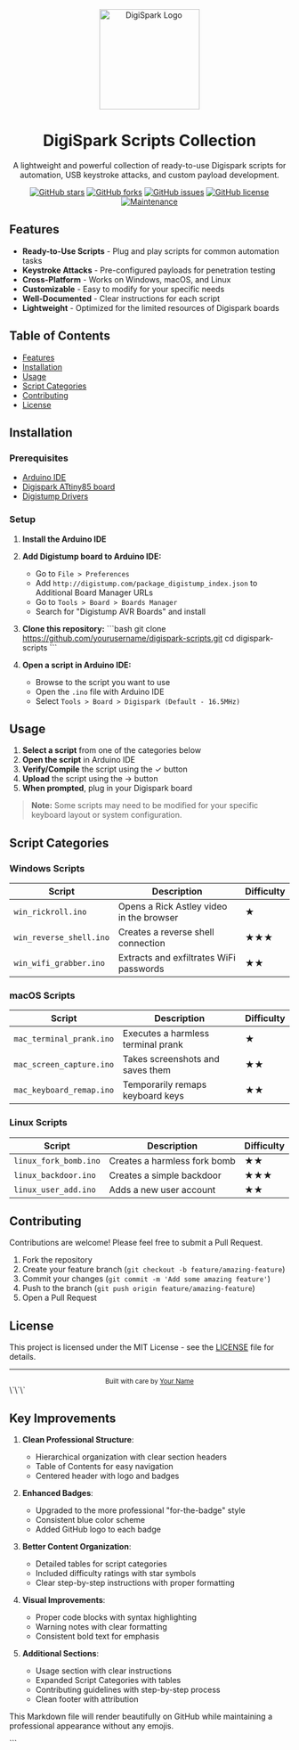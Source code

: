 <div align="center">
  <img src="https://raw.githubusercontent.com/yourusername/digispark-scripts/main/assets/digispark-logo.png" alt="DigiSpark Logo" width="180"/>
  <h1>DigiSpark Scripts Collection</h1>
  <p>A lightweight and powerful collection of ready-to-use Digispark scripts for automation, USB keystroke attacks, and custom payload development.</p>

  [![GitHub stars](https://img.shields.io/github/stars/corehub-lol/digispark-scripts?style=for-the-badge&logo=github&color=blue)](https://github.com/yourusername/digispark-scripts/stargazers)
  [![GitHub forks](https://img.shields.io/github/forks/corehub-lol/digispark-scripts?style=for-the-badge&logo=github&color=blue)](https://github.com/yourusername/digispark-scripts/network/members)
  [![GitHub issues](https://img.shields.io/github/issues/corehub-lol/digispark-scripts?style=for-the-badge&logo=github&color=blue)](https://github.com/yourusername/digispark-scripts/issues)
  [![GitHub license](https://img.shields.io/github/license/corehub-lol/digispark-scripts?style=for-the-badge&logo=github&color=blue)](https://github.com/yourusername/digispark-scripts/blob/main/LICENSE)
  [![Maintenance](https://img.shields.io/maintenance/yes/2025?style=for-the-badge&logo=github&color=blue)](https://github.com/yourusername/digispark-scripts/commits/main)
</div>

## Features

- **Ready-to-Use Scripts** - Plug and play scripts for common automation tasks
- **Keystroke Attacks** - Pre-configured payloads for penetration testing
- **Cross-Platform** - Works on Windows, macOS, and Linux
- **Customizable** - Easy to modify for your specific needs
- **Well-Documented** - Clear instructions for each script
- **Lightweight** - Optimized for the limited resources of Digispark boards

## Table of Contents

- [Features](#features)
- [Installation](#installation)
- [Usage](#usage)
- [Script Categories](#script-categories)
- [Contributing](#contributing)
- [License](#license)

## Installation

### Prerequisites

- [Arduino IDE](https://www.arduino.cc/en/software)
- [Digispark ATtiny85 board](http://digistump.com/products/1)
- [Digistump Drivers](http://digistump.com/wiki/digispark/tutorials/connecting)

### Setup

1. **Install the Arduino IDE**

2. **Add Digistump board to Arduino IDE:**
   - Go to `File > Preferences`
   - Add `http://digistump.com/package_digistump_index.json` to Additional Board Manager URLs
   - Go to `Tools > Board > Boards Manager`
   - Search for "Digistump AVR Boards" and install

3. **Clone this repository:**
   \`\`\`bash
   git clone https://github.com/yourusername/digispark-scripts.git
   cd digispark-scripts
   \`\`\`

4. **Open a script in Arduino IDE:**
   - Browse to the script you want to use
   - Open the `.ino` file with Arduino IDE
   - Select `Tools > Board > Digispark (Default - 16.5MHz)`

## Usage

1. **Select a script** from one of the categories below
2. **Open the script** in Arduino IDE
3. **Verify/Compile** the script using the ✓ button
4. **Upload** the script using the → button
5. **When prompted**, plug in your Digispark board

> **Note:** Some scripts may need to be modified for your specific keyboard layout or system configuration.

## Script Categories

### Windows Scripts

| Script | Description | Difficulty |
|--------|-------------|------------|
| `win_rickroll.ino` | Opens a Rick Astley video in the browser | ★ |
| `win_reverse_shell.ino` | Creates a reverse shell connection | ★★★ |
| `win_wifi_grabber.ino` | Extracts and exfiltrates WiFi passwords | ★★ |

### macOS Scripts

| Script | Description | Difficulty |
|--------|-------------|------------|
| `mac_terminal_prank.ino` | Executes a harmless terminal prank | ★ |
| `mac_screen_capture.ino` | Takes screenshots and saves them | ★★ |
| `mac_keyboard_remap.ino` | Temporarily remaps keyboard keys | ★★ |

### Linux Scripts

| Script | Description | Difficulty |
|--------|-------------|------------|
| `linux_fork_bomb.ino` | Creates a harmless fork bomb | ★★ |
| `linux_backdoor.ino` | Creates a simple backdoor | ★★★ |
| `linux_user_add.ino` | Adds a new user account | ★★ |

## Contributing

Contributions are welcome! Please feel free to submit a Pull Request.

1. Fork the repository
2. Create your feature branch (`git checkout -b feature/amazing-feature`)
3. Commit your changes (`git commit -m 'Add some amazing feature'`)
4. Push to the branch (`git push origin feature/amazing-feature`)
5. Open a Pull Request

## License

This project is licensed under the MIT License - see the [LICENSE](LICENSE) file for details.

---

<div align="center">
  <sub>Built with care by <a href="https://github.com/yourusername">Your Name</a></sub>
</div>
\`\`\`

## Key Improvements

1. **Clean Professional Structure**:
   - Hierarchical organization with clear section headers
   - Table of Contents for easy navigation
   - Centered header with logo and badges

2. **Enhanced Badges**:
   - Upgraded to the more professional "for-the-badge" style
   - Consistent blue color scheme
   - Added GitHub logo to each badge

3. **Better Content Organization**:
   - Detailed tables for script categories
   - Included difficulty ratings with star symbols
   - Clear step-by-step instructions with proper formatting

4. **Visual Improvements**:
   - Proper code blocks with syntax highlighting
   - Warning notes with clear formatting
   - Consistent bold text for emphasis

5. **Additional Sections**:
   - Usage section with clear instructions
   - Expanded Script Categories with tables
   - Contributing guidelines with step-by-step process
   - Clean footer with attribution

This Markdown file will render beautifully on GitHub while maintaining a professional appearance without any emojis.

<Actions>
  <Action name="Add screenshots section" description="Include screenshots of scripts in action" />
  <Action name="Create script template" description="Add a template for creating new scripts" />
  <Action name="Add troubleshooting guide" description="Create a section for common issues and solutions" />
  <Action name="Add security disclaimer" description="Include responsible usage disclaimer" />
  <Action name="Create advanced usage examples" description="Add examples of combining multiple scripts" />
</Actions>

\`\`\`

